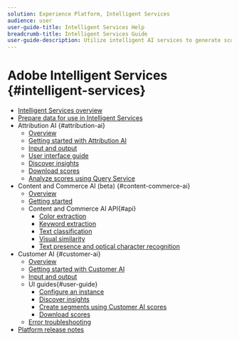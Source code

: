```yaml
---
solution: Experience Platform, Intelligent Services
audience: user
user-guide-title: Intelligent Services Help
breadcrumb-title: Intelligent Services Guide
user-guide-description: Utilize intelligent AI services to generate scores, discover insights, and create segments from your marketing events data.
---
```


# Adobe Intelligent Services {#intelligent-services}

- [Intelligent Services overview](home.md)
- [Prepare data for use in Intelligent Services](data-preparation.md)
- Attribution AI {#attribution-ai}
  - [Overview](attribution-ai/overview.md)
  - [Getting started with Attribution AI](attribution-ai/getting-started.md)
  - [Input and output](attribution-ai/input-output.md)
  - [User interface guide](attribution-ai/user-guide.md)
  - [Discover insights](attribution-ai/discover-insights.md)
  - [Download scores](attribution-ai/download-scores.md)
  - [Analyze scores using Query Service](attribution-ai/aai-query-service.md)
- Content and Commerce AI (beta) {#content-commerce-ai}
  - [Overview](content-commerce-ai/overview.md)
  - [Getting started](content-commerce-ai/getting-started.md)
  - Content and Commerce AI API{#api}
    - [Color extraction](content-commerce-ai/api/color-extraction.md)
    - [Keyword extraction](content-commerce-ai/api/keyword-extraction.md)
    - [Text classification](content-commerce-ai/api/text-classification.md)
    - [Visual similarity](content-commerce-ai/api/visual-similarity.md)
    - [Text presence and optical character recognition](content-commerce-ai/api/optical-character-recognition.md)
- Customer AI {#customer-ai}
  - [Overview](customer-ai/overview.md)
  - [Getting started with Customer AI](customer-ai/getting-started.md)
  - [Input and output](customer-ai/input-output.md)
  - UI guides{#user-guide}
    - [Configure an instance](customer-ai/user-guide/configure.md)
    - [Discover insights](customer-ai/user-guide/discover-insights.md)
    - [Create segments using Customer AI scores](customer-ai/user-guide/create-segment.md)
    - [Download scores](customer-ai/user-guide/download-scores.md)
  - [Error troubleshooting](customer-ai/troubleshooting.md) 
- [Platform release notes](https://www.adobe.com/go/platform-release-notes-en)
